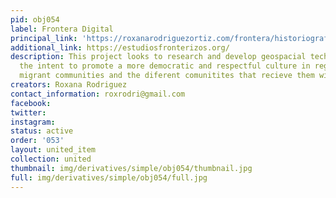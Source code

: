 ```yaml
---
pid: obj054
label: Frontera Digital
principal_link: 'https://roxanarodriguezortiz.com/frontera/historiografia-de-la-frontera/ '
additional_link: https://estudiosfronterizos.org/
description: This project looks to research and develop geospacial technologies with
  the intent to promote a more democratic and respectful culture in regards to the
  migrant communities and the diferent comunitites that recieve them within the country.
creators: Roxana Rodriguez
contact_information: roxrodri@gmail.com
facebook: 
twitter: 
instagram: 
status: active
order: '053'
layout: united_item
collection: united
thumbnail: img/derivatives/simple/obj054/thumbnail.jpg
full: img/derivatives/simple/obj054/full.jpg
---
```

